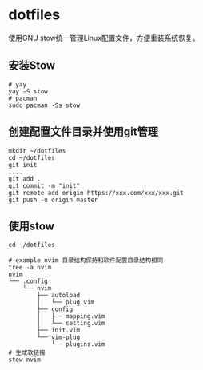 # dotfiles

使用GNU stow统一管理Linux配置文件，方便重装系统恢复。

## 安装Stow

```shell
# yay
yay -S stow
# pacman
sudo pacman -Ss stow
```

## 创建配置文件目录并使用git管理

```shell
mkdir ~/dotfiles
cd ~/dotfiles
git init
....
git add .
git commit -m "init"
git remote add origin https://xxx.com/xxx/xxx.git
git push -u origin master
```

## 使用stow

```shell
cd ~/dotfiles

# example nvim 目录结构保持和软件配置目录结构相同
tree -a nvim
nvim
└── .config
    └── nvim
        ├── autoload
        │   └── plug.vim
        ├── config
        │   ├── mapping.vim
        │   └── setting.vim
        ├── init.vim
        └── vim-plug
            └── plugins.vim
# 生成软链接
stow nvim
```

